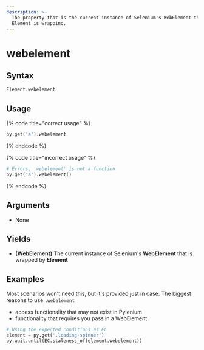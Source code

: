 ```yaml
---
description: >-
  The property that is the current instance of Selenium's WebElement that
  Element is wrapping.
---
```


# webelement

## Syntax

```python
Element.webelement
```

## Usage

{% code title="correct usage" %}
```python
py.get('a').webelement
```
{% endcode %}

{% code title="incorrect usage" %}
```python
# Errors, 'webelement' is not a function
py.get('a').webelement()
```
{% endcode %}

## Arguments

* None

## Yields

* **(WebElement)** The current instance of Selenium's **WebElement** that is wrapped by **Element**

## Examples

Most scenarios won't need this, but it's provided just in case. The biggest reasons to use `.webelement`

* access functionality that may not exist in Pylenium
* functionality that requires you pass in a WebElement

```python
# Using the expected_conditions as EC
element = py.get('.loading-spinner')
py.wait.until(EC.staleness_of(element.webelement))
```
